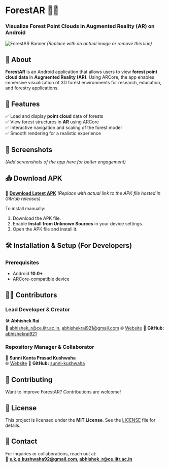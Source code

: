 # **ForestAR 🌲📱**  
### **Visualize Forest Point Clouds in Augmented Reality (AR) on Android**  

![ForestAR Banner](https://your-image-url.com) *(Replace with an actual image or remove this line)*  

## **📌 About**  
**ForestAR** is an Android application that allows users to view **forest point cloud data** in **Augmented Reality (AR)**. Using ARCore, the app enables immersive visualization of 3D forest environments for research, education, and forestry applications.  

## **🚀 Features**  
✅ Load and display **point cloud** data of forests  
✅ View forest structures in **AR** using ARCore  
✅ Interactive navigation and scaling of the forest model  
✅ Smooth rendering for a realistic experience  

## **📱 Screenshots**  
*(Add screenshots of the app here for better engagement)*  

## **📥 Download APK**  
🔗 **[Download Latest APK](https://your-apk-link.com)** *(Replace with actual link to the APK file hosted in GitHub releases)*  

To install manually:  
1. Download the APK file.  
2. Enable **Install from Unknown Sources** in your device settings.  
3. Open the APK file and install it.  

## **🛠️ Installation & Setup (For Developers)**  
### **Prerequisites**  
- Android **10.0+**  
- ARCore-compatible device  

## **👨‍💻 Contributors**  

### **Lead Developer & Creator**  
🛠️ **Abhishek Rai**  
📧 abhishek_r@ce.iitr.ac.in, abhishekrai921@gmail.com 
🌐 [Website](https://abhishekrai921.github.io/) 
📍 **GitHub:** [abhishekrai921](https://github.com/abhishekrai921)  

### **Repository Manager & Collaborator**  
🔧 **Sunni Kanta Prasad Kushwaha**  
🌐 [Website](http://www.skpkushwaha.in/) 
📍 **GitHub:** [sunni-kushwaha](https://github.com/sunni-kushwaha)  

## **🤝 Contributing**  
Want to improve ForestAR? Contributions are welcome!  

## **📜 License**  
This project is licensed under the **MIT License**. See the [LICENSE](LICENSE) file for details.  

## **📧 Contact**  
For inquiries or collaborations, reach out at:  
📩 **s.k.p.kushwaha92@gmail.com, abhishek_r@ce.iitr.ac.in**  

